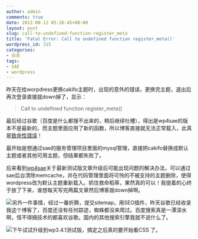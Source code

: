 ```yaml
---
author: admin
comments: true
date: 2012-08-12 05:26:45+00:00
layout: post
slug: call-to-undefined-function-register_meta
title: 'Fatal Error: Call to undefined function register_meta()'
wordpress_id: 315
categories:
- 日志
tags:
- SAE
- wordpress
---
```


昨天在给worpdress更换cakifo主题时，出现的意外的错误，更换完主题，退出后再次登录直接就down掉了，显示：


> Call to undefined function register_meta()


最后经过谷歌（百度是什么都搜不出来的，稍后继续吐槽），得出是wp4sae的版本不是最新的，而主题里面应用了新的函数，所以博客直接就无法正常载入，此真是[致命性错误](http://wordpress.org/support/topic/theme-oxygen-fatal-error)！



最开始是想通过sae的服务管理项目里面的mysql管理，直接把cakifo替换成默认主题或者其他可用主题，但结果都失败了。

后来看到[wp4sae](http://wp4sae.org/2012/06/wordpress-for-sae-3-4-1-rc0-release/)关于最新测试版文章升级后可能出现问题的解决办法，可以通过sae后台清除memcache，并在代码管理里面将可怜的不被支持的主题删除，使得wordpress改为默认主题重新载入。抓住救命稻草，果然真的可以！我提着的心终于放了下来，谁想每天写完两篇文章然后博客就down掉啊。


[![](http://ww2.sinaimg.cn/large/50b560a5gw1e6df4kohdlj20mn0dr3zx.jpg)](http://ww2.sinaimg.cn/large/50b560a5gw1e6df4kohdlj20mn0dr3zx.jpg)另外一件事情，经过一番折腾，提交sitemap，用SEO插件，昨天谷歌已经收录我这个博客了，百度还没有任何踪迹，蜘蛛都没来爬过。百度搜索真是一潭深水啊，怪不得搞技术的都喜欢谷歌。国内的其他搜索引擎我就不说什么了。




[![](http://ww3.sinaimg.cn/large/50b560a5gw1e6df7ulmfjj20ny035wev.jpg)](http://ww3.sinaimg.cn/large/50b560a5gw1e6df7ulmfjj20ny035wev.jpg)下午试试升级到wp3.4.1测试版，搞定之后真的要开始看CSS 了。
